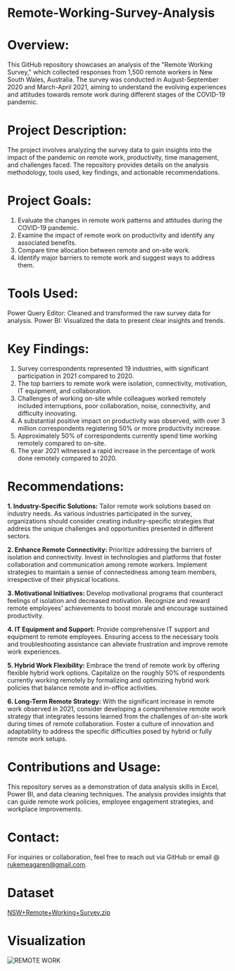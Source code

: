 # Remote-Working-Survey-Analysis
# Overview:
This GitHub repository showcases an analysis of the "Remote Working Survey," which collected responses from 1,500 remote workers in New South Wales, Australia. The survey was conducted in August-September 2020 and March-April 2021, aiming to understand the evolving experiences and attitudes towards remote work during different stages of the COVID-19 pandemic.

# Project Description:
The project involves analyzing the survey data to gain insights into the impact of the pandemic on remote work, productivity, time management, and challenges faced. The repository provides details on the analysis methodology, tools used, key findings, and actionable recommendations.

# Project Goals:
1. Evaluate the changes in remote work patterns and attitudes during the COVID-19 pandemic.
2. Examine the impact of remote work on productivity and identify any associated benefits.
3. Compare time allocation between remote and on-site work.
4. Identify major barriers to remote work and suggest ways to address them.
   
# Tools Used: 
Power Query Editor: Cleaned and transformed the raw survey data for analysis.
Power BI: Visualized the data to present clear insights and trends.

# Key Findings:
1. Survey correspondents represented 19 industries, with significant participation in 2021 compared to 2020.
2. The top barriers to remote work were isolation, connectivity, motivation, IT equipment, and collaboration.
3. Challenges of working on-site while colleagues worked remotely included interruptions, poor collaboration, noise, connectivity, and difficulty innovating.
4. A substantial positive impact on productivity was observed, with over 3 million correspondents registering 50% or more productivity increase.
5. Approximately 50% of correspondents currently spend time working remotely compared to on-site.
6. The year 2021 witnessed a rapid increase in the percentage of work done remotely compared to 2020.

# Recommendations:
__1. Industry-Specific Solutions:__ Tailor remote work solutions based on industry needs. As various industries participated in the survey, organizations should consider creating industry-specific strategies that address the unique challenges and opportunities presented in different sectors.

__2. Enhance Remote Connectivity:__ Prioritize addressing the barriers of isolation and connectivity. Invest in technologies and platforms that foster collaboration and communication among remote workers. Implement strategies to maintain a sense of connectedness among team members, irrespective of their physical locations.

__3. Motivational Initiatives:__ Develop motivational programs that counteract feelings of isolation and decreased motivation. Recognize and reward remote employees' achievements to boost morale and encourage sustained productivity.

__4. IT Equipment and Support:__ Provide comprehensive IT support and equipment to remote employees. Ensuring access to the necessary tools and troubleshooting assistance can alleviate frustration and improve remote work experiences.

__5. Hybrid Work Flexibility:__ Embrace the trend of remote work by offering flexible hybrid work options. Capitalize on the roughly 50% of respondents currently working remotely by formalizing and optimizing hybrid work policies that balance remote and in-office activities.

__6. Long-Term Remote Strategy:__ With the significant increase in remote work observed in 2021, consider developing a comprehensive remote work strategy that integrates lessons learned from the challenges of on-site work during times of remote collaboration. Foster a culture of innovation and adaptability to address the specific difficulties posed by hybrid or fully remote work setups.
# Contributions and Usage:
This repository serves as a demonstration of data analysis skills in Excel, Power BI, and data cleaning techniques. The analysis provides insights that can guide remote work policies, employee engagement strategies, and workplace improvements.

# Contact:
For inquiries or collaboration, feel free to reach out via GitHub or email @ rukemeagaren@gmail.com.

# Dataset
[NSW+Remote+Working+Survey.zip](https://github.com/BendelHybrid/Remote-Working-Survey-Analysis/files/12480221/NSW%2BRemote%2BWorking%2BSurvey.zip)

# Visualization
![REMOTE WORK](https://github.com/BendelHybrid/Remote-Working-Survey-Analysis/assets/63473719/7c64ff2b-d444-4216-9f8b-dbd242cacc01)

